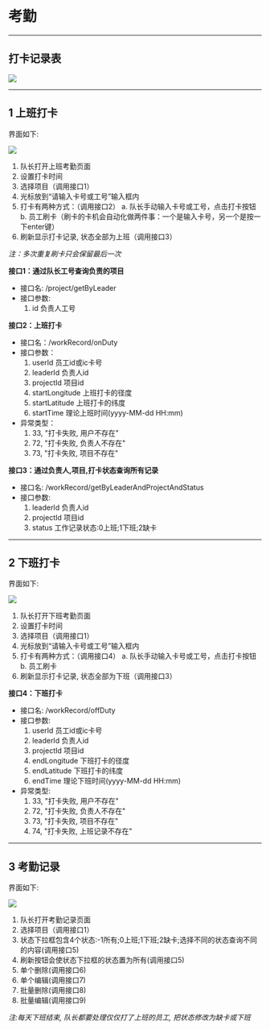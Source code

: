 # 考勤
---

## 打卡记录表

![](./images/001.png)

---

## 1 上班打卡

界面如下:

![](images/002.png)

1. 队长打开上班考勤页面
2. 设置打卡时间
3. 选择项目（调用接口1）
4. 光标放到“请输入卡号或工号”输入框内
5. 打卡有两种方式：（调用接口2）
    a. 队长手动输入卡号或工号，点击打卡按钮
    b. 员工刷卡（刷卡的卡机会自动化做两件事：一个是输入卡号，另一个是按一下enter键）
6. 刷新显示打卡记录, 状态全部为上班（调用接口3）

*注：多次重复刷卡只会保留最后一次*

**接口1：通过队长工号查询负责的项目**

- 接口名: /project/getByLeader
- 接口参数:
    1. id 负责人工号

**接口2：上班打卡**

- 接口名：/workRecord/onDuty
- 接口参数：
    1. userId 员工id或ic卡号
    2. leaderId 负责人id
    3. projectId 项目id
    4. startLongitude 上班打卡的径度
    5. startLatitude 上班打卡的纬度
    6. startTime 理论上班时间(yyyy-MM-dd HH:mm)
- 异常类型：
    1. 33, "打卡失败, 用户不存在"
    2. 72, "打卡失败, 负责人不存在"
    3. 73, "打卡失败, 项目不存在"

**接口3：通过负责人,项目,打卡状态查询所有记录**

- 接口名: /workRecord/getByLeaderAndProjectAndStatus
- 接口参数:
    1. leaderId 负责人id
    2. projectId 项目id
    3. status 工作记录状态:0上班;1下班;2缺卡

---

## 2 下班打卡

界面如下:

![](images/003.png)

1. 队长打开下班考勤页面
2. 设置打卡时间
3. 选择项目（调用接口1）
4. 光标放到“请输入卡号或工号”输入框内
5. 打卡有两种方式：（调用接口4）
    a. 队长手动输入卡号或工号，点击打卡按钮
    b. 员工刷卡
6. 刷新显示打卡记录, 状态全部为下班（调用接口3）

**接口4：下班打卡**

- 接口名: /workRecord/offDuty
- 接口参数:
    1. userId 员工id或ic卡号
    2. leaderId 负责人id
    3. projectId 项目id
    4. endLongitude 下班打卡的径度
    5. endLatitude 下班打卡的纬度
    6. endTime 理论下班时间(yyyy-MM-dd HH:mm)
- 异常类型:
    1. 33, "打卡失败, 用户不存在"
    2. 72, "打卡失败, 负责人不存在"
    3. 73, "打卡失败, 项目不存在"
    4. 74, "打卡失败, 上班记录不存在"

---

## 3 考勤记录

界面如下:

![](images/004.png)

1. 队长打开考勤记录页面
2. 选择项目（调用接口1）
3. 状态下拉框包含4个状态:-1所有;0上班;1下班;2缺卡;选择不同的状态查询不同的内容(调用接口5)
4. 刷新按钮会使状态下拉框的状态置为所有(调用接口5)
5. 单个删除(调用接口6)
6. 单个编辑(调用接口7)
7. 批量删除(调用接口8)
8. 批量编辑(调用接口9)

*注:每天下班结束, 队长都要处理仅仅打了上班的员工, 把状态修改为缺卡或下班*

